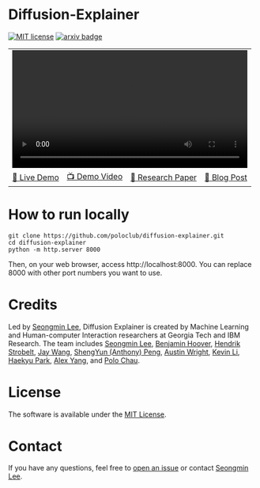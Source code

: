 # Diffusion-Explainer
[![MIT license](http://img.shields.io/badge/license-MIT-brightgreen.svg)](http://opensource.org/licenses/MIT)
[![arxiv badge](https://img.shields.io/badge/arXiv-2305.03509-red)](https://arxiv.org/abs/2305.03509)
<!-- ![crown_jewel]() -->

<table>
<tr>
    <td colspan="4"><video width="100%" src="https://github.com/poloclub/diffusion-explainer/assets/43836461/72974e4c-0a5e-436f-b7a1-89de0500bce1"></td>
</tr>
<tr>
    <td><a href="http://poloclub.github.io/diffusion-explainer">🚀 Live Demo</a></td>
    <td><a href="https://youtu.be/Zg4gxdIWDds">📺 Demo Video</a></td>
    <td><a href="https://arxiv.org/abs/2305.03509">📜 Research Paper</a></td>
    <td><a href="https://medium.com/@seongminleee/77b53f4f1c4">📄 Blog Post</a></td>
</tr>
</table>

# How to run locally
```
git clone https://github.com/poloclub/diffusion-explainer.git
cd diffusion-explainer
python -m http.server 8000
```

Then, on your web browser, access http://localhost:8000.
You can replace 8000 with other port numbers you want to use.

# Credits
Led by [Seongmin Lee](http://www.seongmin.xyz),
Diffusion Explainer is created by Machine Learning and Human-computer Interaction researchers at Georgia Tech and IBM Research.
The team includes
[Seongmin Lee](http://www.seongmin.xyz),
[Benjamin Hoover](https://bhoov.com),
[Hendrik Strobelt](http://hendrik.strobelt.com),
[Jay Wang](https://zijie.wang),
[ShengYun (Anthony) Peng](https://shengyun-peng.github.io),
[Austin Wright](https://www.austinpwright.com),
[Kevin Li](https://www.linkedin.com/in/kevinyli/),
[Haekyu Park](https://haekyu.github.io/),
[Alex Yang](https://alexanderyang.me/),
and [Polo Chau](http://www.cc.gatech.edu/~dchau/).

# License
The software is available under the [MIT License](https://github.com/poloclub/diffusion-explainer/blob/main/LICENSE).

# Contact
If you have any questions, feel free to [open an issue](https://github.com/poloclub/diffusion-explainer/issues/new/choose) or contact [Seongmin Lee](http://www.seongmin.xyz/).

<!-- # Citation
To learn more about Diffusion Explainer, please read our [paper](https:) and [demo video](https). Thanks!

```latex
``` -->
